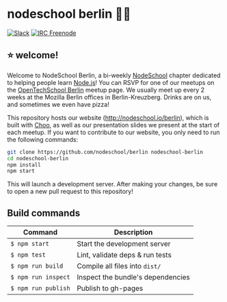 nodeschool berlin :school::bear:
======

[![Slack](https://img.shields.io/badge/slack-%20%23nodeschool-orange.svg)](https://berlinjs-slack.herokuapp.com/)
[![IRC Freenode](https://img.shields.io/badge/freenode-%23nodeschool--berlin-green.svg)](https://webchat.freenode.net/?channels=nodeschool-berlin)

## :star: welcome!

Welcome to NodeSchool Berlin, a bi-weekly [NodeSchool] chapter dedicated to helping people learn [Node.js]! You can RSVP for one of our meetups on the [OpenTechSchool Berlin] meetup page. We usually meet up every 2 weeks at the Mozilla Berlin offices in Berlin-Kreuzberg. Drinks are on us, and sometimes we even have pizza!

This repository hosts our website (http://nodeschool.io/berlin), which is built with [Choo], as well as our presentation slides we present at the start of each meetup. If you want to contribute to our website, you only need to run the following commands:

```sh
git clone https://github.com/nodeschool/berlin nodeschool-berlin
cd nodeschool-berlin
npm install
npm start
```

This will launch a development server. After making your changes, be sure to open a new pull request to this repository!

## Build commands
Command                | Description                                      |
-----------------------|--------------------------------------------------|
`$ npm start`        | Start the development server
`$ npm test`         | Lint, validate deps & run tests
`$ npm run build`    | Compile all files into `dist/`
`$ npm run inspect`  | Inspect the bundle's dependencies
`$ npm run publish`  | Publish to gh-pages

[NodeSchool]: http://nodeschool.io
[Node.js]: https://nodejs.org
[OpenTechSchool Berlin]: https://www.meetup.com/opentechschool-berlin
[Choo]: http://choo.io

